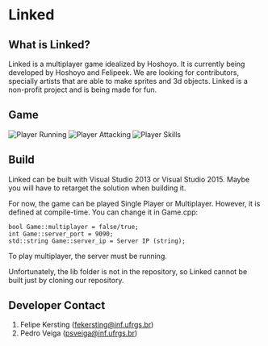 # Linked

## What is Linked?
Linked is a multiplayer game idealized by Hoshoyo. It is currently being developed by Hoshoyo and Felipeek. We are looking for contributors, specially artists that are able to make sprites and 3d objects. Linked is a non-profit project and is being made for fun.

## Game
![Player Running](http://3.1m.yt/lxDWB1ylI.png)
![Player Attacking](http://2.1m.yt/Qo-C5-LtS.png)
![Player Skills](http://4.1m.yt/EBqHkaqss.png)

## Build
Linked can be built with Visual Studio 2013 or Visual Studio 2015. Maybe you will have to retarget the solution when building it.

For now, the game can be played Single Player or Multiplayer. However, it is defined at compile-time. You can change it in Game.cpp:

    bool Game::multiplayer = false/true;
    int Game::server_port = 9090;
    std::string Game::server_ip = Server IP (string);

To play multiplayer, the server must be running.

Unfortunately, the lib folder is not in the repository, so Linked cannot be built just by cloning our repository.

## Developer Contact
1. Felipe Kersting (fekersting@inf.ufrgs.br)
2. Pedro Veiga (psveiga@inf.ufrgs.br)
